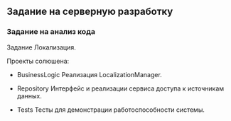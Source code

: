 ## Задание на серверную разработку

### Задание на анализ кода

Задание Локализация.

Проекты солюшена:

* BusinessLogic
Реализация LocalizationManager.

* Repository
Интерфейс и реализации сервиса доступа к источникам данных.

* Tests
Тесты для демонстрации работоспособности системы.


